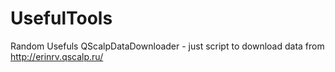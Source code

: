 # UsefulTools
Random Usefuls
QScalpDataDownloader - just script to download data from http://erinrv.qscalp.ru/
